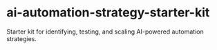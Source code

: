 # ai-automation-strategy-starter-kit
Starter kit for identifying, testing, and scaling AI-powered automation strategies.
